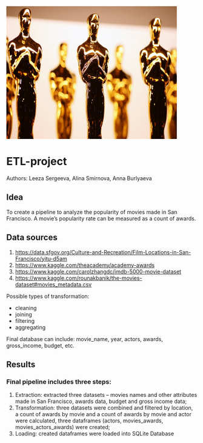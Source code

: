 <img src="Resources/image.jpg" alt="Latitude vs Temperature" height="350" width="450">

# ETL-project
Authors: Leeza Sergeeva, Alina Smirnova, Anna Burlyaeva

## Idea
To create a pipeline to analyze the popularity of movies made in San Francisco. A movie’s popularity rate can be measured as a count of awards.

## Data sources

1. https://data.sfgov.org/Culture-and-Recreation/Film-Locations-in-San-Francisco/yitu-d5am
2. https://www.kaggle.com/theacademy/academy-awards
3. https://www.kaggle.com/carolzhangdc/imdb-5000-movie-dataset
4. https://www.kaggle.com/rounakbanik/the-movies-dataset#movies_metadata.csv

Possible types of transformation: 
* cleaning
* joining
* filtering
* aggregating

Final database can include: movie_name, year, actors, awards, gross_income, budget, etc.

## Results

### Final pipeline includes three steps:

1.	Extraction: extracted three datasets – movies names and other attributes made in San Francisco, awards data, budget and gross income data;
2.	Transformation: three datasets were combined and filtered by location, a count of awards by movie and a count of awards by movie and actor were calculated, three dataframes (actors, movies_awards, movies_actors_awards) were created;
3.	Loading: created dataframes were loaded into SQLite Database
